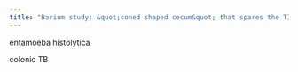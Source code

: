 ```yaml
---
title: "Barium study: &quot;coned shaped cecum&quot; that spares the TI = ______"
---
```

entamoeba histolytica

colonic TB


